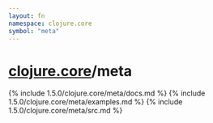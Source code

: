 ```yaml
---
layout: fn
namespace: clojure.core
symbol: "meta"
---
```


# [clojure.core](../)/meta

{% include 1.5.0/clojure.core/meta/docs.md %}
{% include 1.5.0/clojure.core/meta/examples.md %}
{% include 1.5.0/clojure.core/meta/src.md %}

